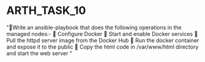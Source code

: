 # ARTH_TASK_10
"🔰Write an ansible-playbook that does the following operations in the managed nodes:-
🔹 Configure Docker
🔹 Start and enable Docker services
🔹 Pull the httpd server image from the Docker Hub
🔹 Run the docker container and expose it to the public
🔹 Copy the html code in /var/www/html directory and start the web server
"
